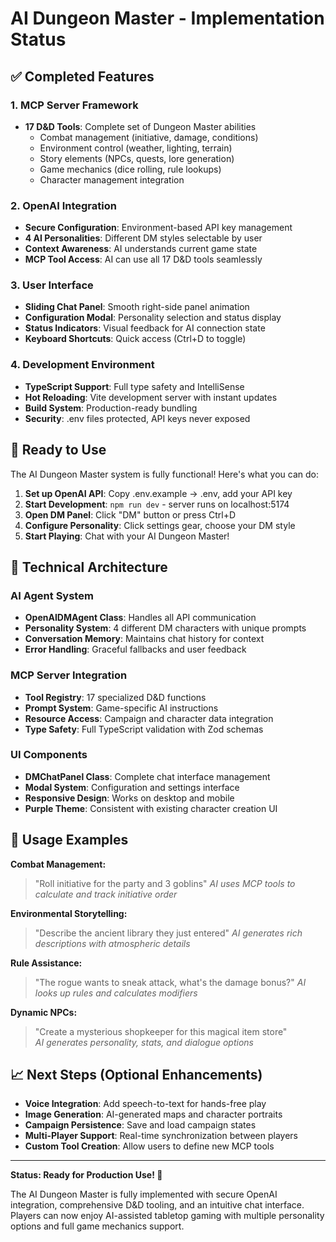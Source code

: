 # AI Dungeon Master - Implementation Status

## ✅ Completed Features

### 1. MCP Server Framework
- **17 D&D Tools**: Complete set of Dungeon Master abilities
  - Combat management (initiative, damage, conditions)
  - Environment control (weather, lighting, terrain) 
  - Story elements (NPCs, quests, lore generation)
  - Game mechanics (dice rolling, rule lookups)
  - Character management integration

### 2. OpenAI Integration
- **Secure Configuration**: Environment-based API key management
- **4 AI Personalities**: Different DM styles selectable by user
- **Context Awareness**: AI understands current game state
- **MCP Tool Access**: AI can use all 17 D&D tools seamlessly

### 3. User Interface
- **Sliding Chat Panel**: Smooth right-side panel animation
- **Configuration Modal**: Personality selection and status display
- **Status Indicators**: Visual feedback for AI connection state
- **Keyboard Shortcuts**: Quick access (Ctrl+D to toggle)

### 4. Development Environment
- **TypeScript Support**: Full type safety and IntelliSense
- **Hot Reloading**: Vite development server with instant updates
- **Build System**: Production-ready bundling
- **Security**: .env files protected, API keys never exposed

## 🎯 Ready to Use

The AI Dungeon Master system is fully functional! Here's what you can do:

1. **Set up OpenAI API**: Copy .env.example → .env, add your API key
2. **Start Development**: `npm run dev` - server runs on localhost:5174
3. **Open DM Panel**: Click "DM" button or press Ctrl+D
4. **Configure Personality**: Click settings gear, choose your DM style
5. **Start Playing**: Chat with your AI Dungeon Master!

## 🔧 Technical Architecture

### AI Agent System
- **OpenAIDMAgent Class**: Handles all API communication
- **Personality System**: 4 different DM characters with unique prompts
- **Conversation Memory**: Maintains chat history for context
- **Error Handling**: Graceful fallbacks and user feedback

### MCP Server Integration  
- **Tool Registry**: 17 specialized D&D functions
- **Prompt System**: Game-specific AI instructions
- **Resource Access**: Campaign and character data integration
- **Type Safety**: Full TypeScript validation with Zod schemas

### UI Components
- **DMChatPanel Class**: Complete chat interface management
- **Modal System**: Configuration and settings interface
- **Responsive Design**: Works on desktop and mobile
- **Purple Theme**: Consistent with existing character creation UI

## 🚀 Usage Examples

**Combat Management:**
> "Roll initiative for the party and 3 goblins"
> *AI uses MCP tools to calculate and track initiative order*

**Environmental Storytelling:**
> "Describe the ancient library they just entered"
> *AI generates rich descriptions with atmospheric details*

**Rule Assistance:**
> "The rogue wants to sneak attack, what's the damage bonus?"
> *AI looks up rules and calculates modifiers*

**Dynamic NPCs:**
> "Create a mysterious shopkeeper for this magical item store"  
> *AI generates personality, stats, and dialogue options*

## 📈 Next Steps (Optional Enhancements)

- **Voice Integration**: Add speech-to-text for hands-free play
- **Image Generation**: AI-generated maps and character portraits
- **Campaign Persistence**: Save and load campaign states
- **Multi-Player Support**: Real-time synchronization between players
- **Custom Tool Creation**: Allow users to define new MCP tools

---

**Status: Ready for Production Use! 🎉**

The AI Dungeon Master is fully implemented with secure OpenAI integration, comprehensive D&D tooling, and an intuitive chat interface. Players can now enjoy AI-assisted tabletop gaming with multiple personality options and full game mechanics support.

